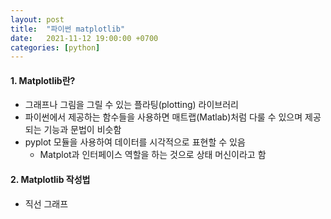 ```yaml
---
layout: post
title:  "파이썬 matplotlib"
date:   2021-11-12 19:00:00 +0700
categories: [python]
---
```




#### 1. Matplotlib란?

- 그래프나 그림을 그릴 수 있는 플라팅(plotting) 라이브러리
- 파이썬에서 제공하는 함수들을 사용하면 매트랩(Matlab)처럼 다룰 수 있으며 제공되는 기능과 문법이 비슷함
- pyplot 모듈을 사용하여 데이터를 시각적으로 표현할 수 있음
  - Matplot과 인터페이스 역할을 하는 것으로 상태 머신이라고 함

#### 2. Matplotlib 작성법

- 직선 그래프
